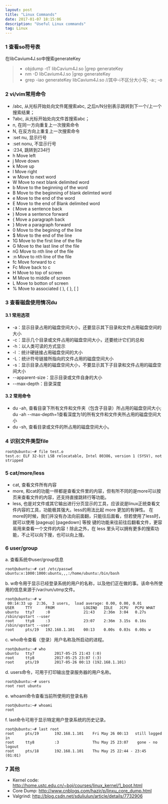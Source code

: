 ```yaml
---
layout: post
title: "Linux Commands"
date: 2017-01-07 18:15:06 
description: "Useful Linux commands"
tag: Linux
---
```


### 1 查看so符号表

在libCavium4J.so中搜索generateKey

>* objdump -tT libCavium4J.so \|grep generateKey
>* nm -D libCavium4J.so  \|grep generateKey
>* grep -iao generateKey libCavium4J.so //其中-i不区分大小写; -a:; -o

### 2 vi/vim常用命令

- /abc, 从光标开始处向文件尾搜索abc, 之后n/N分别表示跳转到下一个/上一个搜索结果；
- ?abc, 从光标开始处向文件首搜索abc；
- n, 在同一方向重复上一次搜索命令 
- N, 在反方向上重复上一次搜索命令 
- :set nu, 显示行号
- :set nonu, 不显示行号
- :234, 跳转到234行
- h Move left
- j Move down
- k Move up
- l Move right
- w Move to next word
- W Move to next blank delimited word
- b Move to the beginning of the word
- B Move to the beginning of blank delimted word
- e Move to the end of the word
- E Move to the end of Blank delimited word
- ( Move a sentence back
- ) Move a sentence forward
- { Move a paragraph back
- } Move a paragraph forward
- 0 Move to the begining of the line
- $ Move to the end of the line
- 1G Move to the first line of the file
- G Move to the last line of the file
- nG Move to nth line of the file
- :n Move to nth line of the file
- fc Move forward to c
- Fc Move back to c
- H Move to top of screen
- M Move to middle of screen
- L Move to botton of screen
- % Move to associated ( ), { }, [ ]

### 3 查看磁盘使用情况du
#### 3.1 常用选项
- -a：显示目录占用的磁盘空间大小，还要显示其下目录和文件占用磁盘空间的大小
- -c：显示几个目录或文件占用的磁盘空间大小，还要统计它们的总和
- -h：以人类可读的方式显示
- -l ：统计硬链接占用磁盘空间的大小
- -L：统计符号链接所指向的文件占用的磁盘空间大小
- -s：显示目录占用的磁盘空间大小，不要显示其下子目录和文件占用的磁盘空间大小
- --apparent-size：显示目录或文件自身的大小
- --max-depth：目录深度

#### 3.2 常用命令
- du -ah, 查看目录下所有文件和文件夹（包含子目录）所占用的磁盘空间大小; du -ah --max-depth=1查看深度为1的所有文件和文件夹所占用的磁盘空间大小
- du -sh, 查看目录或文件的所占用的磁盘空间大小。


### 4 识别文件类型file

	root@ubuntu:~# file test.o
	test.o: ELF 32-bit LSB relocatable, Intel 80386, version 1 (SYSV), not stripped


### 5 cat/more/less

- cat, 查看文件所有内容
- more, 和cat的功能一样都是查看文件里的内容，但有所不同的是more可以按页来查看文件的内容，还支持直接跳转行等功能。
- less, 也是对文件或其它输出进行分页显示的工具，应该说是linux正统查看文件内容的工具，功能极其强大。less的用法比起 more 更加的有弹性。 在more的时候，我们并没有办法向前面翻，只能往后面看，但若使用了less时，就可以使用 [pageup] [pagedown] 等按 键的功能来往前往后翻看文件，更容易用来查看一个文件的内容！除此之外，在 less 里头可以拥有更多的搜索功能，不止可以向下搜，也可以向上搜。

### 6 user/group

a. 查看系统中user/group信息

	root@ubuntu:~# cat /etc/passwd
	ubuntu:x:1000:1000:ubuntu,,,:/home/ubuntu:/bin/bash

b. w命令用于显示已经登录系统的用户的名称，以及他们正在做的事。该命令所使用的信息来源于/var/run/utmp文件。

	root@ubuntu:~# w
	 00:14:33 up  2:36,  3 users,  load average: 0.00, 0.00, 0.01
	USER     TTY      FROM             LOGIN@   IDLE   JCPU   PCPU WHAT
	ubuntu   tty7     :0               21:43    2:36m  3:04   0.27s /sbin/upstart --user
	root     tty8     :3               23:07    2:36m  3.15s  0.16s /sbin/upstart --user
	root     pts/19   192.168.1.101    00:13    0.00s  0.03s  0.00s w

c. who命令查看（登录）用户名称及所启动的进程。

	root@ubuntu:~# who
	ubuntu   tty7         2017-05-25 21:43 (:0)
	root     tty8         2017-05-25 23:07 (:3)
	root     pts/19       2017-05-26 00:13 (192.168.1.101)

d. users命令，可用于打印输出登录服务器的用户名称。

	root@ubuntu:~# users
	root root ubuntu

e. whoami命令查看当前所使用的登录名称

	root@ubuntu:~# whoami
	root

f. last命令可用于显示特定用户登录系统的历史记录。

	root@ubuntu:~# last root
	root     pts/19       192.168.1.101    Fri May 26 00:13   still logged in
	root     tty8         :3               Thu May 25 23:07    gone - no logout
	root     pts/18       192.168.1.101    Thu May 25 22:44 - 23:45  (01:01)


### 7 其他

- Kernel code: http://home.ustc.edu.cn/~boj/courses/linux_kernel/1_boot.html
- Core Dump: http://www.cnblogs.com/hazir/p/linxu_core_dump.html
- Valgrind: http://blog.csdn.net/sduliulun/article/details/7732906
